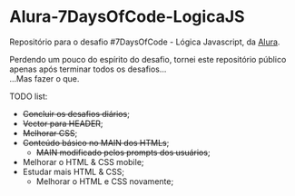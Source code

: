 # Alura-7DaysOfCode-LogicaJS
  
Repositório para o desafio #7DaysOfCode - Lógica Javascript, da <a href="https://www.alura.com.br/">Alura</a>.  
  
Perdendo um pouco do espírito do desafio, tornei este repositório público apenas após terminar todos os desafios...  
...Mas fazer o que.  

TODO list:

- ~~Concluir os desafios diários~~;
- ~~Vector para HEADER~~;
- ~~Melhorar CSS~~;
- ~~Conteúdo básico no MAIN dos HTMLs~~;
  - ~~MAIN modificado pelos prompts dos usuários~~;
- Melhorar o HTML & CSS mobile;
- Estudar mais HTML & CSS;
  - Melhorar o HTML e CSS novamente;

